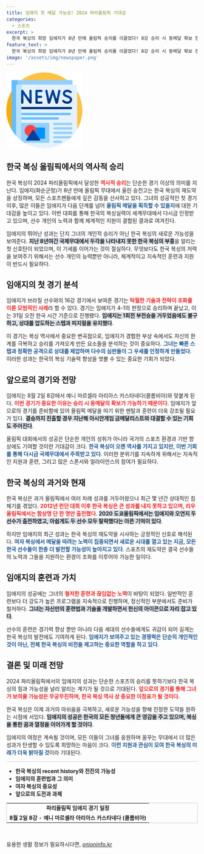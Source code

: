 ```yaml
---
title: 임애지 첫 메달 가능성! 2024 파리올림픽 기대감
categories:
  - 스포츠
excerpt: >
  한국 복싱의 희망 임애지가 8년 만에 올림픽 승리를 이끌었다! 8강 승리 시 동메달 확보 전망, 여자 복싱 메달의 역사적 탄생을 기대해보세요!
feature_text: >
  한국 복싱의 희망 임애지가 8년 만에 올림픽 승리를 이끌었다! 8강 승리 시 동메달 확보 전망, 여자 복싱 메달의 역사적 탄생을 기대해보세요!
image: '/assets/img/newspaper.png'
---
```


<p><img src="/assets/img/newspaper.png" alt="kimp 속보" /></p>

<h2 data-ke-size="size26">한국 복싱 올림픽에서의 역사적 승리</h2>

<p data-ke-size="size16">한국 복싱이 2024 파리올림픽에서 달성한 <b><span style="color: #ee2323;">역사적 승리</span></b>는 단순한 경기 이상의 의미를 지닌다. 임애지(화순군청)가 8년 만에 올림픽 무대에서 울린 승전고는 한국 복싱의 재도약을 상징하며, 모든 스포츠팬들에게 깊은 감동을 선사하고 있다. 그녀의 성공적인 첫 경기 이후, 많은 이들은 임애지가 다음 단계를 넘어 <b><span style="color: #1a5490;">올림픽 메달을 획득할 수 있을지</span></b>에 대한 기대감을 높이고 있다. 이번 대회를 통해 한국의 복싱실력이 세계무대에서 다시금 인정받고 있으며, 선수 개인의 노력과 함께 체계적인 지원이 결합된 결과로 여겨진다.</p>

<p data-ke-size="size16">임애지의 뛰어난 성과는 단지 그녀의 개인적 승리가 아닌 한국 복싱의 새로운 가능성을 보여준다. <b><span style="background-color: #21538527;">지난 8년여간 국제무대에서 두각을 나타내지 못한 한국 복싱의 부흥</span></b>을 알리는 첫 신호탄이 되었으며, 이 기세를 이어가는 것이 절실하다. 무엇보다도 한국 복싱의 저력을 보여주기 위해서는 선수 개인의 능력뿐만 아니라, 체계적이고 지속적인 훈련과 지원이 반드시 필요하다.</p>

<h2 data-ke-size="size26">임애지의 첫 경기 분석</h2>

<p data-ke-size="size16">임애지가 브라질 선수와의 16강 경기에서 보여준 경기는 <b><span style="color: #ee2323;">탁월한 기술과 전략이 조화를 이룬 모범적인 사례</span></b>라 할 수 있다. 경기는 임애지가 4-1의 판정으로 승리하며 끝났고, 이는 31일 오전 한국 시간 기준으로 진행됐다. <b><span style="background-color: #21538527;">임애지는 1회전 부전승을 거두었음에도 불구하고, 상대를 압도하는 스텝과 피지컬을 유지했다</span></b>.</p>

<p data-ke-size="size16">이 경기는 복싱 역사에서 중요한 변곡점으로, 임애지가 경험한 부상 속에서도 자신의 한계를 극복하고 승리를 가져오게 만든 요소들을 분석하는 것이 중요하다. <b><span style="color: #1a5490;">그녀는 빠른 스텝과 정확한 공격으로 상대를 제압하며 다수의 심판들이 그 우세를 인정하게 만들었다</span></b>. 이러한 성과는 한국의 복싱 기술력 향상을 엿볼 수 있는 중요한 기회가 되었다.</p>

<h2 data-ke-size="size26">앞으로의 경기와 전망</h2>

<p data-ke-size="size16">임애지는 8월 2일 8강에서 예니 마르셀라 아리아스 카스타네다(콜롬비아)와 맞붙게 된다. <b><span style="color: #ee2323;">이번 경기가 중요한 이유는 승리 시 동메달의 확보가 가능하기 때문이다</span></b>. 임애지가 앞으로의 경기를 준비함에 있어 올림픽 메달을 따기 위한 멘탈과 훈련이 더욱 강조될 필요가 있다. <b><span style="background-color: #21538527;">결승까지 진출할 경우 지난해 아시안게임 금메달리스트와 대결할 수 있는 기회도 주어진다</span></b>.</p>

<p data-ke-size="size16">올림픽 대회에서의 성공은 단순한 개인의 성취가 아니라 국가의 스포츠 환경과 기반 향상에도 기여할 것이란 기대감이 크다. <b><span style="color: #1a5490;">한국 복싱이 오랜 역사를 가지고 있지만, 이번 기회를 통해 다시금 국제무대에서 주목받고 있다</span></b>. 이러한 분위기를 지속하게 위해서는 지속적인 지원과 훈련, 그리고 많은 스폰서와 얼라이언스의 참여가 필요하다.</p>

<h2 data-ke-size="size26">한국 복싱의 과거와 현재</h2>

<p data-ke-size="size16">한국 복싱은 과거 올림픽에서 여러 차례 성과를 거두어왔으나 최근 몇 년간 상대적인 침체기를 겪았다. <b><span style="color: #ee2323;">2012년 런던 대회 이후 한국 복싱은 큰 성과를 내지 못하고 있으며, 리우올림픽에서는 함상명 단 한 명만 출전했다</span></b>. <b><span style="background-color: #21538527;">2020 도쿄올림픽에서는 임애지와 오연지 두 선수가 출전하였고, 아쉽게도 두 선수 모두 탈락했다는 아픈 기억이 있다</span></b>.</p>

<p data-ke-size="size16">하지만 임애지의 최근 성과는 한국 복싱의 재도약을 시사하는 긍정적인 신호로 해석된다. <b><span style="color: #1a5490;">여자 복싱에서 메달을 따려는 노력이 집중되면서 새로운 시대를 열고 있는 지금, 모든 한국 선수들이 한층 더 발전할 가능성이 높아지고 있다</span></b>. 스포츠의 재도약은 결국 선수들의 노력과 그들을 지원하는 환경이 조화를 이루어야 가능한 일이다.</p>

<h2 data-ke-size="size26">임애지의 훈련과 가치</h2>

<p data-ke-size="size16">임애지의 성공에는 그녀의 <b><span style="color: #ee2323;">철저한 훈련과 끊임없는 노력</span></b>이 바탕이 되었다. 일반적인 훈련보다 더 강도가 높은 프로그램을 지속적으로 진행하며, 정신적인 부분에서도 준비가 철저하다. <b><span style="background-color: #21538527;">그녀는 자신만의 훈련법과 기술을 개발하면서 헌신의 아이콘으로 자리 잡고 있다</span></b>.</p>

<p data-ke-size="size16">선수의 훈련은 경기력 향상 뿐만 아니라 다음 세대의 선수들에게도 귀감이 되어 길게는 한국 복싱의 발전에도 기여하게 된다. <b><span style="color: #1a5490;">임애지가 보여주고 있는 경쟁력은 단순히 개인적인 것이 아닌, 전체 한국 복싱의 비전을 제고하는 중요한 역할을 하고 있다</span></b>.</p>

<h2 data-ke-size="size26">결론 및 미래 전망</h2>

<p data-ke-size="size16">2024 파리올림픽에서의 임애지의 성과는 단순한 스포츠의 승리를 뜻하기보다 한국 복싱의 힘과 가능성을 널리 알리는 계기가 될 것으로 기대된다. <b><span style="color: #ee2323;">앞으로의 경기를 통해 그녀가 보여줄 가능성은 무궁무진하며, 한국 복싱 역사 상 중요한 이정표가 될 것이다</span></b>.</p>

<p data-ke-size="size16">한국 복싱은 이제 과거의 아쉬움을 극복하고, 새로운 가능성을 향해 진정한 도약을 원하는 시점에 서있다. <b><span style="background-color: #21538527;">임애지의 성공은 한국의 모든 청년들에게 큰 영감을 주고 있으며, 복싱을 통한 꿈과 열정을 이어가게 할 것이다</span></b>.</p>

<p data-ke-size="size16">임애지의 여정은 계속될 것이며, 모든 이들이 그녀를 응원하며 꿈꾸는 무대에서 더 많은 성과가 탄생할 수 있도록 희망하는 마음이 크다. <b><span style="color: #1a5490;">이런 지원과 관심이 모여 한국 복싱의 미래가 더욱 밝아질 것</span></b>이라 기대된다.</p>

<hr style="height: 1px; border: 0; background-color: #ccc;"/>

<ul>
    <li><b>한국 복싱의 recent history와 전진의 가능성</b></li>
    <li><b>임애지의 훈련법과 그 의미</b></li>
    <li><b>여자 복싱의 중요성</b></li>
    <li><b>앞으로의 도전과 과제</b></li>
</ul>

<table style="width: 100%; border-collapse: collapse; border: 1px solid #ccc;">
    <tr>
        <td style="text-align: center; height: 17px;"><b>파리올림픽 임애지 경기 일정</b></td>
    </tr>
    <tr>
        <td style="text-align: center; height: 17px;"><b>8월 2일 8강 - 예니 마르셀라 아리아스 카스타네다 (콜롬비아)</b></td>
    </tr>
</table>

<p data-ke-size="size16">&nbsp;</p>
유용한 생활 정보가 필요하시다면, <a href="https://onioninfo.kr" rel="dofollow">onioninfo.kr</a>


